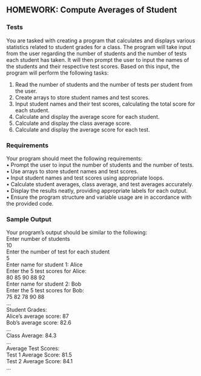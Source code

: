 ## HOMEWORK: Compute Averages of Student<br>
### Tests<br>
You are tasked with creating a program that calculates and displays various statistics related to student grades for a class. The program will take input from the user regarding the number of students and the number of tests each student has taken. It will then prompt the user to input the names of the students and their respective test scores. Based on this input, the program will perform the following tasks:<br>
1. Read the number of students and the number of tests per student from the user.<br>
2. Create arrays to store student names and test scores.<br>
3. Input student names and their test scores, calculating the total score for each student.<br>
4. Calculate and display the average score for each student.<br>
5. Calculate and display the class average score.<br>
6. Calculate and display the average score for each test.<br>
### Requirements<br>
Your program should meet the following requirements:<br>
• Prompt the user to input the number of students and the number of tests.<br>
• Use arrays to store student names and test scores.<br>
• Input student names and test scores using appropriate loops.<br>
• Calculate student averages, class average, and test averages accurately.<br>
• Display the results neatly, providing appropriate labels for each output.<br>
• Ensure the program structure and variable usage are in accordance with the provided code.<br>
### Sample Output<br>
Your program’s output should be similar to the following:<br>
Enter number of students<br>
10<br>
Enter the number of test for each student<br>
5<br>
Enter name for student 1: Alice<br>
Enter the 5 test scores for Alice:<br>
80 85 90 88 92<br>
Enter name for student 2: Bob<br>
Enter the 5 test scores for Bob:<br>
75 82 78 90 88<br>
...<br>
Student Grades:<br>
Alice’s average score: 87<br>
Bob’s average score: 82.6<br>
...<br>
Class Average: 84.3<br>
...<br>
Average Test Scores:<br>
Test 1 Average Score: 81.5<br>
Test 2 Average Score: 84.1<br>
...<br>
